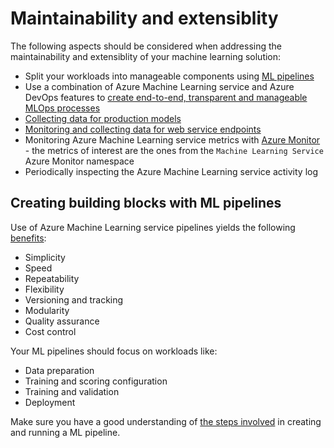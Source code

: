 # Maintainability and extensiblity

The following aspects should be considered when addressing the maintainability and extensiblity of your machine learning solution:

- Split your workloads into manageable components using [ML pipelines](https://docs.microsoft.com/en-us/azure/machine-learning/service/concept-ml-pipelines)
- Use a combination of Azure Machine Learning service and Azure DevOps features to [create end-to-end, transparent and manageable MLOps processes](https://docs.microsoft.com/en-us/azure/devops/pipelines/targets/azure-machine-learning)
- [Collecting data for production models](https://docs.microsoft.com/en-us/azure/machine-learning/service/how-to-access-data)
- [Monitoring and collecting data for web service endpoints](https://docs.microsoft.com/en-us/azure/machine-learning/service/how-to-enable-app-insights)
- Monitoring Azure Machine Learning service metrics with [Azure Monitor](https://docs.microsoft.com/en-us/azure/azure-monitor/platform/data-platform-metrics) - the metrics of interest are the ones from the ```Machine Learning Service``` Azure Monitor namespace
- Periodically inspecting the Azure Machine Learning service activity log

## Creating building blocks with ML pipelines

Use of Azure Machine Learning service pipelines yields the following [benefits](https://docs.microsoft.com/en-us/azure/machine-learning/service/concept-ml-pipelines?view=azure-devops#key-advantages):

- Simplicity
- Speed
- Repeatability
- Flexibility
- Versioning and tracking
- Modularity
- Quality assurance
- Cost control

Your ML pipelines should focus on workloads like:

- Data preparation
- Training and scoring configuration
- Training and validation
- Deployment

Make sure you have a good understanding of [the steps involved](https://docs.microsoft.com/en-us/azure/machine-learning/service/concept-ml-pipelines?view=azure-devops#coordinating-the-steps-involved) in creating and running a ML pipeline.


